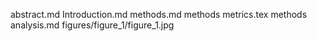 abstract.md
Introduction.md
methods.md
methods metrics.tex
methods analysis.md
figures/figure_1/figure_1.jpg